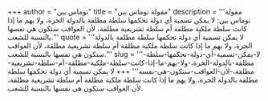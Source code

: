 +++
author = "توماس بين"
title = "مقولة توماس بين"
description = '''مقولة توماس بين: لا يمكن تسمية أي دولة تحكمها سلطة مطلقة بالدولة الحرة، ولا يهم ما إذا كانت سلطة ملكية مطلقة أم سلطة تشريعية مطلقة، لأن العواقب ستكون هي نفسها بالنسبة للشعب.'''
quote = '''لا يمكن تسمية أي دولة تحكمها سلطة مطلقة بالدولة الحرة، ولا يهم ما إذا كانت سلطة ملكية مطلقة أم سلطة تشريعية مطلقة، لأن العواقب ستكون هي نفسها بالنسبة للشعب.'''
slug = '''لا-يمكن-تسمية-أي-دولة-تحكمها-سلطة-مطلقة-بالدولة-الحرة،-ولا-يهم-ما-إذا-كانت-سلطة-ملكية-مطلقة-أم-سلطة-تشريعية-مطلقة،-لأن-العواقب-ستكون-هي-نفسه'''
+++
لا يمكن تسمية أي دولة تحكمها سلطة مطلقة بالدولة الحرة، ولا يهم ما إذا كانت سلطة ملكية مطلقة أم سلطة تشريعية مطلقة، لأن العواقب ستكون هي نفسها بالنسبة للشعب.
